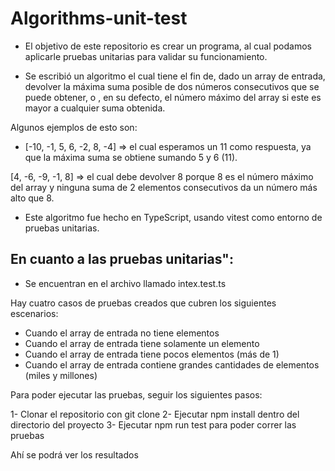 # Algorithms-unit-test

- El objetivo de este repositorio es crear un programa, al cual podamos aplicarle pruebas unitarias para validar su funcionamiento.

- Se escribió un algoritmo el cual tiene el fin de, dado un array de entrada, devolver la máxima suma posible de dos números consecutivos que se puede obtener, o , en su defecto, el número máximo del array si este es mayor a cualquier suma obtenida.

Algunos ejemplos de esto son: 

- [-10, -1, 5, 6, -2, 8, -4] => el cual esperamos un 11 como respuesta, ya que la máxima suma se obtiene sumando 5 y 6 (11).

[4, -6, -9, -1, 8] => el cual debe devolver 8 porque 8 es el número máximo del array y ninguna suma de 2 elementos consecutivos da un número más alto que 8.

- Este algoritmo fue hecho en TypeScript, usando vitest como entorno de pruebas unitarias.

## En cuanto a las pruebas unitarias":

- Se encuentran en el archivo llamado intex.test.ts

Hay cuatro casos de pruebas creados que cubren los siguientes escenarios:

- Cuando el array de entrada no tiene elementos
- Cuando el array de entrada tiene solamente un elemento
- Cuando el array de entrada tiene pocos elementos (más de 1)
- Cuando el array de entrada contiene grandes cantidades de elementos (miles y millones) 

Para poder ejecutar las pruebas, seguir los siguientes pasos:

1- Clonar el repositorio con git clone
2- Ejecutar npm install dentro del directorio del proyecto
3- Ejecutar npm run test para poder correr las pruebas

Ahí se podrá ver los resultados